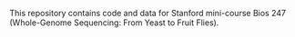 This repository contains code and data for Stanford mini-course Bios 247 (Whole-Genome Sequencing: From Yeast to Fruit Flies).
